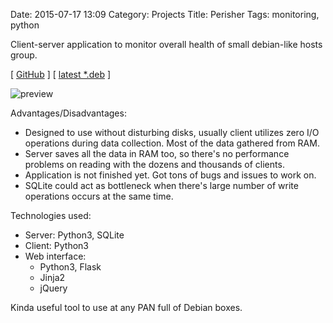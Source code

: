 Date: 2015-07-17 13:09
Category: Projects
Title: Perisher
Tags: monitoring, python

Client-server application to monitor overall health of small debian-like hosts group.

[ [GitHub](https://github.com/agrrh/perisher) ]
[ [latest *.deb](http://perisher.agrrh.com/download/) ]

![preview]({filename}/media/perisher-showoff-host.png)

Advantages/Disadvantages:

- Designed to use without disturbing disks, usually client utilizes zero I/O operations during data collection. Most of the data gathered from RAM.
- Server saves all the data in RAM too, so there's no performance problems on reading with the dozens and thousands of clients.
- Application is not finished yet. Got tons of bugs and issues to work on.
- SQLite could act as bottleneck when there's large number of write operations occurs at the same time.

Technologies used:

- Server: Python3, SQLite
- Client: Python3
- Web interface:
    - Python3, Flask
    - Jinja2
    - jQuery

Kinda useful tool to use at any PAN full of Debian boxes.
